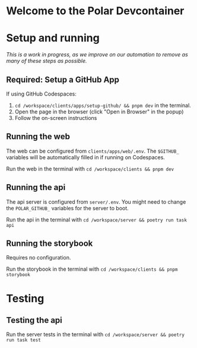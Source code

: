 # Welcome to the Polar Devcontainer

# Setup and running

_This is a work in progress, as we improve on our automation to remove as many of these steps as possible._

## Required: Setup a GitHub App

If using GitHub Codespaces:

1. `cd /workspace/clients/apps/setup-github/ && pnpm dev` in the terminal.
2. Open the page in the browser (click "Open in Browser" in the popup)
3. Follow the on-screen instructions

## Running the web

The web can be configured from `clients/apps/web/.env`. The `$GITHUB_` variables will be automatically filled in if running on Codespaces.

Run the web in the terminal with `cd /workspace/clients && pnpm dev`

## Running the api

The api server is configured from `server/.env`. You might need to change the `POLAR_GITHUB_` variables for the server to boot.

Run the api in the terminal with `cd /workspace/server && poetry run task api`

## Running the storybook

Requires no configuration.

Run the storybook in the terminal with `cd /workspace/clients && pnpm storybook`

# Testing

## Testing the api

Run the server tests in the terminal with `cd /workspace/server && poetry run task test`